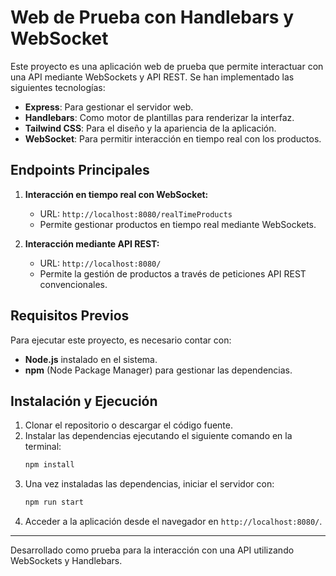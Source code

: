 # Web de Prueba con Handlebars y WebSocket

Este proyecto es una aplicación web de prueba que permite interactuar con una API mediante WebSockets y API REST. Se han implementado las siguientes tecnologías:

- **Express**: Para gestionar el servidor web.
- **Handlebars**: Como motor de plantillas para renderizar la interfaz.
- **Tailwind CSS**: Para el diseño y la apariencia de la aplicación.
- **WebSocket**: Para permitir interacción en tiempo real con los productos.

## Endpoints Principales

1. **Interacción en tiempo real con WebSocket:**  
   - URL: `http://localhost:8080/realTimeProducts`
   - Permite gestionar productos en tiempo real mediante WebSockets.

2. **Interacción mediante API REST:**  
   - URL: `http://localhost:8080/`
   - Permite la gestión de productos a través de peticiones API REST convencionales.

## Requisitos Previos

Para ejecutar este proyecto, es necesario contar con:
- **Node.js** instalado en el sistema.
- **npm** (Node Package Manager) para gestionar las dependencias.

## Instalación y Ejecución

1. Clonar el repositorio o descargar el código fuente.
2. Instalar las dependencias ejecutando el siguiente comando en la terminal:
   ```sh
   npm install
   ```
3. Una vez instaladas las dependencias, iniciar el servidor con:
   ```sh
   npm run start
   ```
4. Acceder a la aplicación desde el navegador en `http://localhost:8080/`.

---
Desarrollado como prueba para la interacción con una API utilizando WebSockets y Handlebars.

